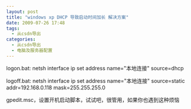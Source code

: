 ```yaml
---
layout: post
title: "windows xp DHCP 导致启动时间加长 解决方案"
date: 2009-07-26 17:48
tags: 
  - 从csdn导出
categories: 
  - 从csdn导出
  - 电脑及服务器配置
---
```


logon.bat: netsh interface ip set address name="本地连接" source=dhcp

logoff.bat: netsh interface ip set address name="本地连接" source=static
addr=192.168.0.118 mask=255.255.255.0

gpedit.msc，设置开机启动脚本，试试吧，很管用，如果你也遇到这种烦恼

